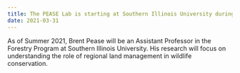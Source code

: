 ```yaml
---
title: The PEASE Lab is starting at Southern Illinois University during Summer 2021
date: 2021-03-31
---
```


As of Summer 2021, Brent Pease will be an Assistant Professor in the Forestry Program at Southern Illinois University. His research will focus on understanding the role of regional land management in wildlife conservation. 
